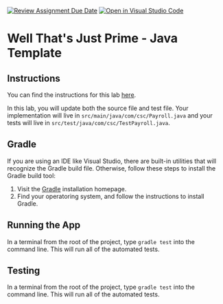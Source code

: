[![Review Assignment Due Date](https://classroom.github.com/assets/deadline-readme-button-22041afd0340ce965d47ae6ef1cefeee28c7c493a6346c4f15d667ab976d596c.svg)](https://classroom.github.com/a/Ww5JrTR6)
[![Open in Visual Studio Code](https://classroom.github.com/assets/open-in-vscode-2e0aaae1b6195c2367325f4f02e2d04e9abb55f0b24a779b69b11b9e10269abc.svg)](https://classroom.github.com/online_ide?assignment_repo_id=15726371&assignment_repo_type=AssignmentRepo)
# Well That's Just Prime - Java Template

## Instructions

You can find the instructions for this lab [here](https://cyrusvandrevala.com/teaching/csc/214/labs/well-thats-just-prime.html).

In this lab, you will update both the source file and test file. Your implementation will live in `src/main/java/com/csc/Payroll.java` and your tests will live in `src/test/java/com/csc/TestPayroll.java`.

## Gradle

If you are using an IDE like Visual Studio, there are built-in utilities that will recognize the Gradle build file. Otherwise, follow these steps to install the Gradle build tool:

1. Visit the [Gradle](https://gradle.org/install/) installation homepage.
2. Find your operatoring system, and follow the instructions to install Gradle.

## Running the App

In a terminal from the root of the project, type `gradle test` into the command line. This will run all of the automated tests.

## Testing

In a terminal from the root of the project, type `gradle test` into the command line. This will run all of the automated tests.
